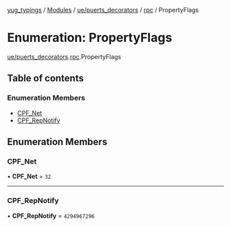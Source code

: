 [yug_typings](../README.md) / [Modules](../modules.md) / [ue/puerts\_decorators](../modules/ue_puerts_decorators.md) / [rpc](../modules/ue_puerts_decorators.rpc.md) / PropertyFlags

# Enumeration: PropertyFlags

[ue/puerts_decorators](../modules/ue_puerts_decorators.md).[rpc](../modules/ue_puerts_decorators.rpc.md).PropertyFlags

## Table of contents

### Enumeration Members

- [CPF\_Net](ue_puerts_decorators.rpc.PropertyFlags.md#cpf_net)
- [CPF\_RepNotify](ue_puerts_decorators.rpc.PropertyFlags.md#cpf_repnotify)

## Enumeration Members

### CPF\_Net

• **CPF\_Net** = ``32``

___

### CPF\_RepNotify

• **CPF\_RepNotify** = ``4294967296``
